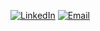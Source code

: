 [![LinkedIn](https://img.shields.io/badge/LinkedIn-%230077B5.svg?logo=linkedin&logoColor=white)](https://www.linkedin.com/in/musab-sakhrieh/) [![Email](https://img.shields.io/badge/Email%3A-mosabkhaled1998%40gmail.com-black?logo=gmail&labelColor=blue)](mailto:mosabkhaled1998@gmail.com)

